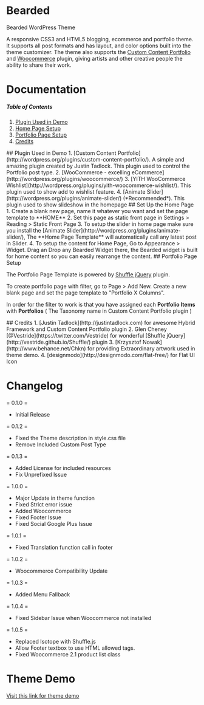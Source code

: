 Bearded
=======

Bearded WordPress Theme

A responsive CSS3 and HTML5 blogging, ecommerce and portfolio theme.  It supports all post formats and has layout, and color options built into the theme customizer. The theme also supports the <a href="http://wordpress.org/extend/plugins/custom-content-portfolio">Custom Content Portfolio</a> and <a href="http://wordpress.org/extend/plugins/woocommerce">Woocommerce</a> plugin, giving artists and other creative people the ability to share their work.

Documentation
=============

##### Table of Contents

1. [Plugin Used in Demo](#plugin)
2. [Home Page Setup](#setup-home)
3. [Portfolio Page Setup](#setup-portfolio)
4. [Credits](#credits)


<a name="plugin"/>
## Plugin Used in Demo
1. [Custom Content Portfolio](http://wordpress.org/plugins/custom-content-portfolio/). A simple and amazing plugin created by Justin Tadlock. This plugin used to control the Portfolio post type.
2. [WooCommerce - excelling eCommerce](http://wordpress.org/plugins/woocommerce/)
3. [YITH WooCommerce Wishlist](http://wordpress.org/plugins/yith-woocommerce-wishlist/). This plugin used to show add to wishlist feature.
4. [Animate Slider](http://wordpress.org/plugins/animate-slider/) (*Recommended*). This plugin used to show slideshow in the homepage

<a name="setup-home"/>
## Set Up the Home Page
1. Create a blank new page, name it whatever you want and set the page template to **HOME**
2. Set this page as static front page in Settings > Reading > Static Front Page
3. To setup the slider in home page make sure you install the [Animate Slider](http://wordpress.org/plugins/animate-slider/), The **Home Page Template** will automatically call any latest post in Slider.
4. To setup the content for Home Page, Go to Appearance > Widget. Drag an Drop any Bearded Widget there, the Bearded widget is built for home content so you can easily rearrange the content.

<a name="setup-portfolio"/>
## Portfolio Page Setup

The Portfolio Page Template is powered by [Shuffle jQuery](http://vestride.github.io/Shuffle/) plugin. 

To create portfolio page with filter, go to Page > Add New. Create a new blank page and set the page template to "Portfolio X Columns".

In order for the filter to work is that you have assigned each **Portfolio Items** with **Portfolios** ( The Taxonomy name in Custom Content Portfolio plugin )

<a name="credits"/>
## Credits
1. [Justin Tadlock](http://justintadlock.com) for awesome Hybrid Framework and Custom Content Portfolio plugin
2. Glen Cheney [@Vestride](https://twitter.com/Vestride) for wonderful [Shuffle jQuery](http://vestride.github.io/Shuffle/) plugin
3. [Krzysztof Nowak](http://www.behance.net/Chkn) for providing Extraordinary artwork used in theme demo.
4. [designmodo](http://designmodo.com/flat-free/) for Flat UI Icon


Changelog
=========
= 0.1.0 =
* Initial Release

= 0.1.2 =
* Fixed the Theme description in style.css file
* Remove Included Custom Post Type

= 0.1.3 =
* Added License for included resources
* Fix Unprefixed Issue

= 1.0.0 =
* Major Update in theme function
* Fixed Strict error issue
* Added Woocommerce
* Fixed Footer Issue
* Fixed Social Google Plus Issue

= 1.0.1 =
* Fixed Translation function call in footer

= 1.0.2 =
* Woocommerce Compatibility Update

= 1.0.3 =
* Added Menu Fallback

= 1.0.4 =
* Fixed Sidebar Issue when Woocommerce not installed

= 1.0.5 =
* Replaced Isotope with Shuffle.js
* Allow Footer textbox to use HTML allowed tags.
* Fixed Woocommerce 2.1 product list class


Theme Demo
==========
[Visit this link for theme demo](http://themes.bonfirelab.com/bearded)